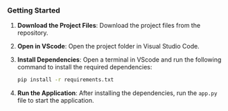 ### Getting Started

1. **Download the Project Files**: Download the project files from the repository.

2. **Open in VScode**: Open the project folder in Visual Studio Code.

3. **Install Dependencies**: Open a terminal in VScode and run the following command to install the required dependencies:

    ```bash
    pip install -r requirements.txt
    ```

4. **Run the Application**: After installing the dependencies, run the `app.py` file to start the application.

